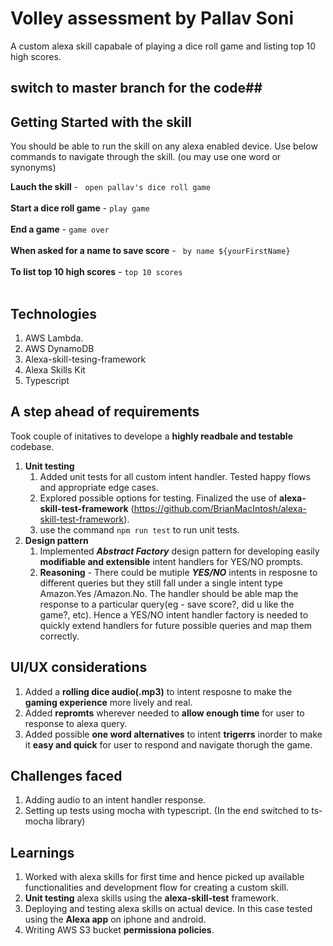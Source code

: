 # Volley assessment by Pallav Soni
A custom alexa skill capabale of playing a dice roll game and listing top 10 high scores.


## switch to master branch for the code##


## **Getting Started with the skill**


You should be able to run the skill on any alexa enabled device. Use below commands to navigate through the skill. (ou may use one word or synonyms)

**Lauch the skill** -  ``` open pallav's dice roll game``` <br/><br/>
**Start a dice roll game** - ``` play game ```<br/><br/>
**End a game**  - ``` game over ```<br/><br/>
**When asked for a name to save score**  - ``` by name ${yourFirstName}``` <br/><br/>
**To list top 10 high scores**  - ``` top 10 scores ``` <br/><br/>

## **Technologies**

1. AWS Lambda.
2. AWS DynamoDB
3. Alexa-skill-tesing-framework
4. Alexa Skills Kit
5. Typescript

## **A step ahead of requirements**

Took couple of initatives to develope a **highly readbale and testable** codebase.

1. **Unit testing**
    1. Added unit tests for all custom intent handler. Tested happy flows and appropriate edge cases.
    2. Explored possible options for testing. Finalized the use of **alexa-skill-test-framework** (https://github.com/BrianMacIntosh/alexa-skill-test-framework).
    3. use the command ```npm run test``` to run unit tests.
2. **Design pattern**
    1. Implemented _**Abstract Factory**_ design pattern for developing easily **modifiable and extensible** intent handlers for YES/NO prompts.
    2. **Reasoning** - There could be mutiple _**YES/NO**_ intents in resposne to different queries but they still fall under a single intent type Amazon.Yes /Amazon.No. The handler should be able map the response to a particular query(eg - save score?, did u like the game?, etc). Hence a YES/NO intent handler factory is needed to quickly extend handlers for future possible queries and map them  correctly. 

## **UI/UX considerations**

1. Added a **rolling dice audio(.mp3)** to intent resposne to make the **gaming experience** more lively and real.
2. Added **repromts** wherever needed to **allow enough time** for user to response to alexa query.
3. Added possible **one word alternatives** to intent **trigerrs** inorder to make it **easy and quick** for user to respond and navigate thorugh the game.


## **Challenges faced**

1. Adding audio to an intent handler response.
2. Setting up tests using mocha with typescript. (In the end switched to ts-mocha library)

## **Learnings**

1. Worked with alexa skills for first time and hence picked up available functionalities and development flow for creating a custom skill.
2. **Unit testing** alexa skills using the **alexa-skill-test** framework.
3. Deploying and testing alexa skills on actual device. In this case tested using the **Alexa app** on iphone and android.
4. Writing AWS S3 bucket **permissiona policies**.
